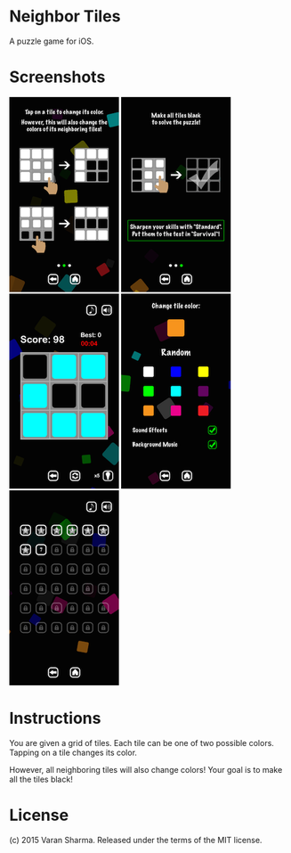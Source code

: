 # Neighbor Tiles

A puzzle game for iOS.

# Screenshots

![Screenshot 1](screenshots/1.png)
![Screenshot 2](screenshots/2.png)
![Screenshot 3](screenshots/3.png)
![Screenshot 4](screenshots/4.png)
![Screenshot 5](screenshots/5.png)

# Instructions

You are given a grid of tiles.
Each tile can be one of two possible colors.
Tapping on a tile changes its color.

However, all neighboring tiles will also change colors!
Your goal is to make all the tiles black!

# License

(c) 2015 Varan Sharma. Released under the terms of the MIT license.

